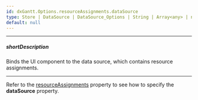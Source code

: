 ```yaml
---
id: dxGantt.Options.resourceAssignments.dataSource
type: Store | DataSource | DataSource_Options | String | Array<any> | null
default: null
---
```

---
##### shortDescription
Binds the UI component to the data source, which contains resource assignments.

---

Refer to the [resourceAssignments](/api-reference/10%20UI%20Components/dxGantt/1%20Configuration/resourceAssignments '/Documentation/ApiReference/UI_Components/dxGantt/Configuration/resourceAssignments/') property to see how to specify the **dataSource** property.